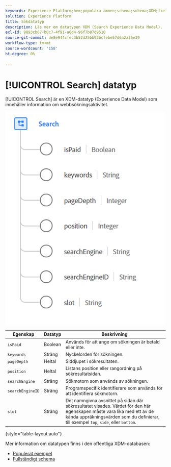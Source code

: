 ```yaml
---
keywords: Experience Platform;hem;populära ämnen;schema;schema;XDM;fields;schemas;scheman;sökning;datatyp;datatyp;datatyp;data type;
solution: Experience Platform
title: Sökdatatyp
description: Läs mer om datatypen XDM (Search Experience Data Model).
exl-id: 9893cb67-b0c7-4f91-a0d4-96f7b87d9510
source-git-commit: de8e944cfec3b52d25bb02bcfebe57d6a2a35e39
workflow-type: tm+mt
source-wordcount: '158'
ht-degree: 0%

---
```


# [!UICONTROL Search] datatyp

[!UICONTROL Search] är en XDM-datatyp (Experience Data Model) som innehåller information om webbsökningsaktivitet.

<img src="../images/data-types/search.PNG" width="500" /><br />

| Egenskap | Datatyp | Beskrivning |
| --- | --- | --- |
| `isPaid` | Boolean | Används för att ange om sökningen är betald eller inte. |
| `keywords` | Sträng | Nyckelorden för sökningen. |
| `pageDepth` | Heltal | Siddjupet i sökresultaten. |
| `position` | Heltal | Listans position eller rangordning på sökresultatsidan. |
| `searchEngine` | Sträng | Sökmotorn som används av sökningen. |
| `searchEngineID` | Sträng | Programspecifik identifierare som används för att identifiera sökmotorn. |
| `slot` | Sträng | Det namngivna avsnittet på sidan där sökresultatet visades. Värdet för den här egenskapen måste vara lika med ett av de kända uppräkningsvärden som du definierar, till exempel `top`, `side`, eller `bottom`. |

{style="table-layout:auto"}

Mer information om datatypen finns i den offentliga XDM-databasen:

* [Populerat exempel](https://github.com/adobe/xdm/blob/master/components/datatypes/search.example.1.json)
* [Fullständigt schema](https://github.com/adobe/xdm/blob/master/components/datatypes/search.schema.json)
